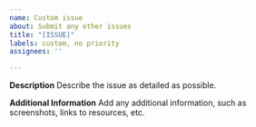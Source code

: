 ```yaml
---
name: Custom issue
about: Submit any other issues
title: "[ISSUE]"
labels: custom, no priority
assignees: ''

---
```


**Description**
Describe the issue as detailed as possible.

**Additional Information**
Add any additional information, such as screenshots, links to resources, etc.
